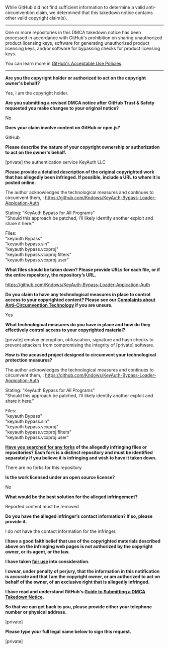 While GitHub did not find sufficient information to determine a valid anti-circumvention claim, we determined that this takedown notice contains other valid copyright claim(s).

---

One or more repositories in this DMCA takedown notice has been processed in accordance with GitHub's prohibition on sharing unauthorized product licensing keys, software for generating unauthorized product licensing keys, and/or software for bypassing checks for product licensing keys.

You can learn more in [GitHub's Acceptable Use Policies](https://docs.github.com/en/github/site-policy/github-acceptable-use-policies).

---

**Are you the copyright holder or authorized to act on the copyright owner's behalf?**

Yes, I am the copyright holder.

**Are you submitting a revised DMCA notice after GitHub Trust & Safety requested you make changes to your original notice?**

No

**Does your claim involve content on GitHub or npm.js?**

GitHub

**Please describe the nature of your copyright ownership or authorization to act on the owner's behalf.**

[private] the authentication service KeyAuth LLC

**Please provide a detailed description of the original copyrighted work that has allegedly been infringed. If possible, include a URL to where it is posted online.**

The author acknowledges the technological measures and continues to circumvent them, : https://github.com/Kndows/KeyAuth-Bypass-Loader-Appication-Auth

Stating: "KeyAuth Bypass for All Programs"  
"Should this approach be patched, I'll likely identify another exploit and share it here."

Files:  
"keyauth Bypass"  
"keyauth bypass.sln"  
"keyauth bypass.vcxproj"  
"keyauth bypass.vcxproj.filters"  
"keyauth bypass.vcxproj.user"

**What files should be taken down? Please provide URLs for each file, or if the entire repository, the repository’s URL.**

https://github.com/Kndows/KeyAuth-Bypass-Loader-Appication-Auth

**Do you claim to have any technological measures in place to control access to your copyrighted content? Please see our <a href="https://docs.github.com/articles/guide-to-submitting-a-dmca-takedown-notice#complaints-about-anti-circumvention-technology">Complaints about Anti-Circumvention Technology</a> if you are unsure.**

Yes

**What technological measures do you have in place and how do they effectively control access to your copyrighted material?**

[private] employ encryption, obfuscation, signature and hash checks to prevent attackers from compromising the integrity of [private] software.

**How is the accused project designed to circumvent your technological protection measures?**

The author acknowledges the technological measures and continues to circumvent them, : https://github.com/Kndows/KeyAuth-Bypass-Loader-Appication-Auth

Stating: "KeyAuth Bypass for All Programs"  
"Should this approach be patched, I'll likely identify another exploit and share it here."

Files:  
"keyauth Bypass"  
"keyauth bypass.sln"  
"keyauth bypass.vcxproj"  
"keyauth bypass.vcxproj.filters"  
"keyauth bypass.vcxproj.user"

**<a href="https://docs.github.com/articles/dmca-takedown-policy#b-what-about-forks-or-whats-a-fork">Have you searched for any forks</a> of the allegedly infringing files or repositories? Each fork is a distinct repository and must be identified separately if you believe it is infringing and wish to have it taken down.**

There are no forks for this repository

**Is the work licensed under an open source license?**

No

**What would be the best solution for the alleged infringement?**

Reported content must be removed

**Do you have the alleged infringer’s contact information? If so, please provide it.**

I do not have the contact information for the infringer.

**I have a good faith belief that use of the copyrighted materials described above on the infringing web pages is not authorized by the copyright owner, or its agent, or the law.**

**I have taken <a href="https://www.lumendatabase.org/topics/22">fair use</a> into consideration.**

**I swear, under penalty of perjury, that the information in this notification is accurate and that I am the copyright owner, or am authorized to act on behalf of the owner, of an exclusive right that is allegedly infringed.**

**I have read and understand GitHub's <a href="https://docs.github.com/articles/guide-to-submitting-a-dmca-takedown-notice/">Guide to Submitting a DMCA Takedown Notice</a>.**

**So that we can get back to you, please provide either your telephone number or physical address.**

[private]

**Please type your full legal name below to sign this request.**

[private]
